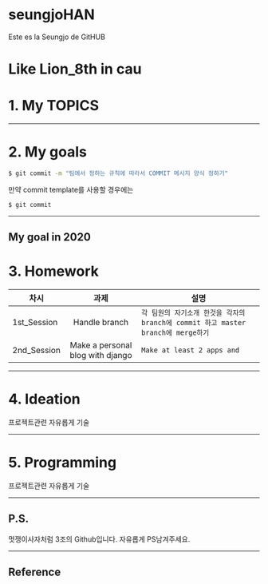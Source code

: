 # seungjoHAN
Este es la Seungjo de GitHUB

Like Lion_8th in cau
======================

# 1. My TOPICS

****

# 2. My goals
```bash
$ git commit -m "팀에서 정하는 규칙에 따라서 COMMIT 메시지 양식 정하기"
```

만약 commit template를 사용할 경우에는

```bash
$ git commit
```


****
## My goal in 2020


# 3. Homework

| 차시 | 과제 | 설명 |
|---|:---:|---|
| 1st_Session | Handle branch | `각 팀원의 자기소개 한것을 각자의 branch에 commit 하고 master branch에 merge하기`|
| 2nd_Session | Make a personal blog with django  | ` Make at least 2 apps and  `|

****

# 4. Ideation

프로젝트관련 자유롭게 기술

***** 

# 5. Programming

프로젝트관련 자유롭게 기술

***** 


## P.S.
멋쟁이사자처럼 3조의 Github입니다.
자유롭게 PS남겨주세요.

****

## Reference 

